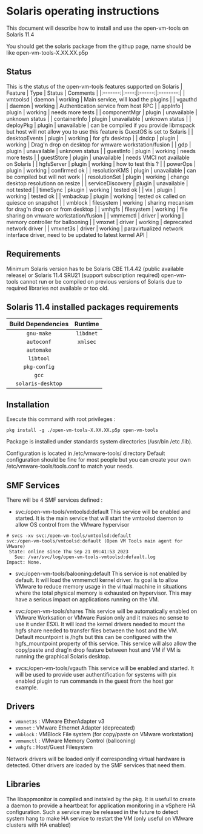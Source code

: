 Solaris operating instructions
==============================
This document will describe how to install and use the open-vm-tools on Solaris 11.4

You should get the solaris package from the githup page, name should be like open-vm-tools-X.XX.XX.p5p

Status
------
This is the status of the open-vm-tools features supported on Solaris
| Feature | Type | Status | Comments |
|:-------:|:----:|:------:|:--------:|
| vmtoolsd | daemon | working | Main service, will load the plugins |
| vgauthd | daemon | working | Authentication service from host RPC |
| appInfo | plugin | working | needs more tests |
| componentMgr | plugin | unavailable | unknown status |
| containerInfo | plugin | unavailable | unknown status |
| deployPkg | plugin | unavailable | can be compiled if you provide libmspack but host will not allow you to use this feature is GuestOS is set to Solaris |
| desktopEvents | plugin | working | for gfx desktop |
| dndcp | plugin | working | Drag'n drop on desktop for wmware workstation/fusion |
| gdp | plugin | unavailable | unknown status |
| guestInfo | plugin | working | needs more tests |
| guestStore | plugin | unavailable | needs VMCI not available on Solaris |
| hgfsServer | plugin | working | how to test this ? |
| powerOps | plugin | working | confirmed ok |
| resolutionKMS | plugin | unavailable | can be compiled but will not work |
| resolutionSet | plugin | working | change desktop resolutionn on resize |
| serviceDiscovery | plugin | unavailable | not tested |
| timeSync | pkugin | working | tested ok |
| vix | plugin | working | tested ok |
| vmbackup | plugin | working | tested ok called on quiesce on snapshot |
| vmblock | filesystem | working | sharing mecanism for drag'n drop on or from desktop |
| vmhgfs | filesystem | working | file sharing on vmware workstation/fusion |
| vmmemctl | driver | working | memory controller for ballooning |
| vmxnet | driver | working | deprecated network driver |
| vmxnet3s | driver | working | paravirtualized network interface driver, need to be updated to latest kernel API |

Requirements
------------
Minimum Solaris version has to be Solaris CBE 11.4.42 (public available release) or Solaris 11.4 SRU21 (support subscription required)
open-vm-tools cannot run or be compiled on previous versions of Solaris due to required libraries not available or too old.

## Solaris 11.4 installed packages requirements
| Build Dependencies | Runtime |
|:------------------:|:-------:|
| `gnu-make` | `libdnet` |
| `autoconf` | `xmlsec` |
| `automake` |
| `libtool` |
| `pkg-config` | 
| `gcc` |
| `solaris-desktop` |

Installation
------------
Execute this command with root privileges :
```
pkg install -g ./open-vm-tools-X.XX.XX.p5p open-vm-tools
```
Package is installed under standards system directories (/usr/bin /etc /lib).

Configuration is located in /etc/vmware-tools/ directory
Default configuration should be fine for most people but you can create your own /etc/vmware-tools/tools.conf to match your needs.

SMF Services
------------
There will be 4 SMF services defined :

* svc:/open-vm-tools/vmtoolsd:default
This service will be enabled and started. It is the main service that will start the vmtoolsd daemon to
allow OS control from the VMware hypervisor
```
# svcs -xv svc:/open-vm-tools/vmtoolsd:default
svc:/open-vm-tools/vmtoolsd:default (Open VM Tools main agent for VMware)
 State: online since Thu Sep 21 09:41:53 2023
   See: /var/svc/log/open-vm-tools-vmtoolsd:default.log
Impact: None.
```
* svc:/open-vm-tools/balooning:default
This service is not enabled by default. It will load the vmmemctl kernel driver. Its goal is to allow VMware
to reduce memory usage in the virtual machine in situations where the total physical memory is exhausted on
hypervisor. This may have a serious impact on applications running on the VM.

* svc:/open-vm-tools/shares
This service will be automatically enabled on VMware Worksation or VMware Fusion only and it makes no sense
to use it under ESXi. It will load the kernel drivers needed to mount the hgfs share needed to transfer files
between the host and the VM. Default mountpoint is /hgfs but this can be configured with the hgfs_mountpoint 
property of this service.
This service will also allow the copy/paste and drag'n drop feature between host and VM if VM is running the
graphical Solaris desktop.

* svcs:/open-vm-tools/vgauth
This service will be enabled and started. It will be used to provide user authentification for systems with pix
enabled plugin to run commands in the guest from the host gor example.

Drivers
-------
* `vmxnet3s` : VMware EtherAdapter v3
* `vmxnet`   : VMware Ethernet Adapter (deprecated)
* `vmblock`  : VMBlock File system (for copy/paste on VMware workstation)
* `vmmemctl` : VMware Memory Control (ballooning)
* `vmhgfs`   : Host/Guest Filesystem

Network drivers will be loaded only if corresponding virtual hardware is detected.
Other drivers are loaded by the SMF services that need them.

Libraries
---------
The libappmonitor is compiled and instaled by the pkg. It is usefull to create a daemon to provide a heartbeat
for application monitoring in a vSphere HA configuration. Such a service may be released in the future to
detect system hang to make HA service to restart the VM (only useful on VMware clusters with HA enabled)
